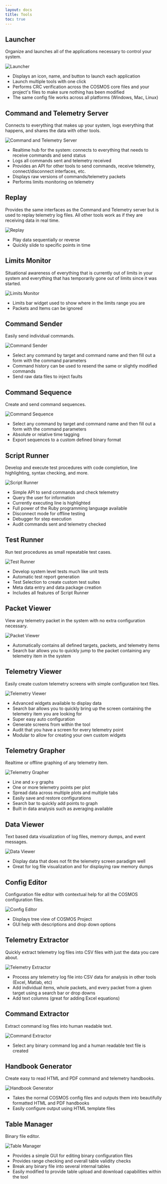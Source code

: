 ```yaml
---
layout: docs
title: Tools
toc: true
---
```


## Launcher

Organize and launches all of the applications necessary to control your system.

![Launcher]({{site.baseurl}}/img/tools/launcher.png)

- Displays an icon, name, and button to launch each application
- Launch multiple tools with one click
- Performs CRC verification across the COSMOS core files and your project's files to make sure nothing has been modified
- The same config file works across all platforms (Windows, Mac, Linux)

## Command and Telemetry Server

Connects to everything that makes up your system, logs everything that happens, and shares the data with other tools.

![Command and Telemetry Server]({{site.baseurl}}/img/tools/cmd_tlm_server.png)

- Realtime hub for the system: connects to everything that needs to receive commands and send status
- Logs all commands sent and telemetry received
- Provides an API for other tools to send commands, receive telemetry, connect/disconnect interfaces, etc.
- Displays raw versions of commands/telemetry packets
- Performs limits monitoring on telemetry

## Replay

Provides the same interfaces as the Command and Telemetry server but is used to replay telemetry log files. All other tools work as if they are receiving data in real time.

![Replay]({{site.baseurl}}/img/tools/replay.png)

- Play data sequentially or reverse
- Quickly slide to specific points in time

## Limits Monitor

Situational awareness of everything that is currently out of limits in your system and everything that has temporarily gone out of limits since it was started.

![Limits Monitor]({{site.baseurl}}/img/tools/limits_monitor.png)

- Limits bar widget used to show where in the limits range you are
- Packets and Items can be ignored

## Command Sender

Easily send individual commands.

![Command Sender]({{site.baseurl}}/img/tools/cmd_sender.png)

- Select any command by target and command name and then fill out a form with the command parameters
- Command history can be used to resend the same or slightly modified commands
- Send raw data files to inject faults

## Command Sequence

Create and send command sequences.

![Command Sequence]({{site.baseurl}}/img/tools/cmd_sequence.png)

- Select any command by target and command name and then fill out a form with the command parameters
- Absolute or relative time tagging
- Export sequences to a custom defined binary format

## Script Runner

Develop and execute test procedures with code completion, line highlighting, syntax checking, and more.

![Script Runner]({{site.baseurl}}/img/tools/script_runner.png)

- Simple API to send commands and check telemetry
- Query the user for information
- Currently executing line is highlighted
- Full power of the Ruby programming language available
- Disconnect mode for offline testing
- Debugger for step execution
- Audit commands sent and telemetry checked

## Test Runner

Run test procedures as small repeatable test cases.

![Test Runner]({{site.baseurl}}/img/tools/test_runner.png)

- Develop system level tests much like unit tests
- Automatic test report generation
- Test Selection to create custom test suites
- Meta data entry and data package creation
- Includes all features of Script Runner

## Packet Viewer

View any telemetry packet in the system with no extra configuration necessary.

![Packet Viewer]({{site.baseurl}}/img/tools/pkt_viewer.png)

- Automatically contains all defined targets, packets, and telemetry items
- Search bar allows you to quickly jump to the packet containing any telemetry item in the system

## Telemetry Viewer

Easily create custom telemetry screens with simple configuration text files.

![Telemetry Viewer]({{site.baseurl}}/img/tools/tlm_viewer.png)

- Advanced widgets available to display data
- Search bar allows you to quickly bring up the screen containing the telemetry item you are looking for
- Super easy auto configuration
- Generate screens from within the tool
- Audit that you have a screen for every telemetry point
- Modular to allow for creating your own custom widgets

## Telemetry Grapher

Realtime or offline graphing of any telemetry item.

![Telemetry Grapher]({{site.baseurl}}/img/tools/tlm_grapher.png)

- Line and x-y graphs
- One or more telemetry points per plot
- Spread data across multiple plots and multiple tabs
- Easily save and restore configurations
- Search bar to quickly add points to graph
- Built in data analysis such as averaging available

## Data Viewer

Text based data visualization of log files, memory dumps, and event messages.

![Data Viewer]({{site.baseurl}}/img/tools/data_viewer.png)

- Display data that does not fit the telemetry screen paradigm well
- Great for log file visualization and for displaying raw memory dumps

## Config Editor

Configuration file editor with contextual help for all the COSMOS configuration files.

![Config Editor]({{site.baseurl}}/img/tools/config_editor.png)

- Displays tree view of COSMOS Project
- GUI help with descriptions and drop down options

## Telemetry Extractor

Quickly extract telemetry log files into CSV files with just the data you care about.

![Telemetry Extractor]({{site.baseurl}}/img/tools/tlm_extractor.png)

- Process any telemetry log file into CSV data for analysis in other tools (Excel, Matlab, etc)
- Add individual items, whole packets, and every packet from a given target using a search bar or drop downs
- Add text columns (great for adding Excel equations)

## Command Extractor

Extract command log files into human readable text.

![Command Extractor]({{site.baseurl}}/img/tools/cmd_extractor.png)

- Select any binary command log and a human readable text file is created

## Handbook Generator

Create easy to read HTML and PDF command and telemetry handbooks.

![Handbook Generator]({{site.baseurl}}/img/tools/handbook_generator.png)

- Takes the normal COSMOS config files and outputs them into beautifully formatted HTML and PDF handbooks
- Easily configure output using HTML template files

## Table Manager

Binary file editor.

![Table Manager]({{site.baseurl}}/img/tools/table_manager.png)

- Provides a simple GUI for editing binary configuration files
- Provides range checking and overall table validity checks
- Break any binary file into several internal tables
- Easily modified to provide table upload and download capabilities within the tool
